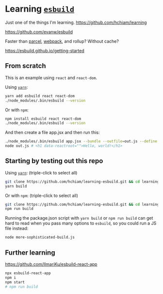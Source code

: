 # Learning [`esbuild`](https://github.com/evanw/esbuild)

Just one of the things I'm learning. <https://github.com/hchiam/learning>

<https://github.com/evanw/esbuild>

Faster than [parcel](https://github.com/hchiam/learning-parcel), [webpack](https://github.com/hchiam/learning-webpack), and rollup? Without cache?

<https://esbuild.github.io/getting-started>

## From scratch

This is an example using `react` and `react-dom`.

Using [`yarn`](https://github.com/hchiam/learning-yarn):

```bash
yarn add esbuild react react-dom
./node_modules/.bin/esbuild --version
```

Or with `npm`:

```bash
npm install esbuild react react-dom
./node_modules/.bin/esbuild --version
```

And then create a file app.jsx and then run this:

```bash
./node_modules/.bin/esbuild app.jsx --bundle --outfile=out.js --define:process.env.NODE_ENV=\"production\"
node out.js # <h1 data-reactroot="">Hello, world!</h1>
```

## Starting by testing out this repo

Using [`yarn`](https://github.com/hchiam/learning-yarn): (triple-click to select all)

```bash
git clone https://github.com/hchiam/learning-esbuild.git && cd learning-esbuild && yarn;
yarn build
```

Or with `npm`: (triple-click to select all)

```bash
git clone https://github.com/hchiam/learning-esbuild.git && cd learning-esbuild && npm install;
npm run build
```

Running the package.json script with `yarn build` or `npm run build` can get hard to read when you pass many options to `esbuild`, so you could run a JS file instead:

```bash
node more-sophisticated-build.js
```

## Further learning

<https://github.com/IlmariKu/esbuild-react-app>

```bash
npx esbuild-react-app
npm i
npm start
# npm run build
```
